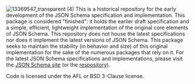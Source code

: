 ![13369547_transparent (4)](https://user-images.githubusercontent.com/93947784/186215921-ed91e660-7786-48d8-b404-cd6f56e8bf7f.png)
This is a historical repository for the early development of the JSON Schema specification and implementation. This package is considered "finished": it holds the earlier draft specification and a simple, efficient, lightweight implementation of the original core elements of JSON Schema. This repository does not house the latest specifications nor does it implement the latest versions of JSON Schema. This package seeks to maintain the stability (in behavior and size) of this original implementation for the sake of the numerous packages that rely on it. For the latest JSON Schema specifications and implementations, please visit the [JSON Schema site](https://json-schema.org/) (or the [respository](https://github.com/json-schema-org/json-schema-spec)).

Code is licensed under the AFL or BSD 3-Clause license.
